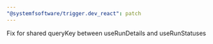 ```yaml
---
"@systemfsoftware/trigger.dev_react": patch
---
```


Fix for shared queryKey between useRunDetails and useRunStatuses
